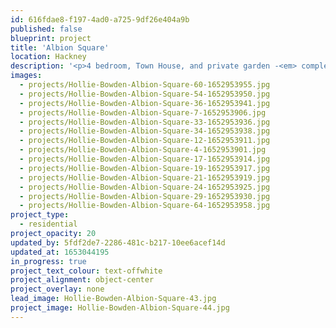 ```yaml
---
id: 616fdae8-f197-4ad0-a725-9df26e404a9b
published: false
blueprint: project
title: 'Albion Square'
location: Hackney
description: '<p>4 bedroom, Town House, and private garden -<em> completing Spring 2021</em></p>'
images:
  - projects/Hollie-Bowden-Albion-Square-60-1652953955.jpg
  - projects/Hollie-Bowden-Albion-Square-54-1652953950.jpg
  - projects/Hollie-Bowden-Albion-Square-36-1652953941.jpg
  - projects/Hollie-Bowden-Albion-Square-7-1652953906.jpg
  - projects/Hollie-Bowden-Albion-Square-33-1652953936.jpg
  - projects/Hollie-Bowden-Albion-Square-34-1652953938.jpg
  - projects/Hollie-Bowden-Albion-Square-12-1652953911.jpg
  - projects/Hollie-Bowden-Albion-Square-4-1652953901.jpg
  - projects/Hollie-Bowden-Albion-Square-17-1652953914.jpg
  - projects/Hollie-Bowden-Albion-Square-19-1652953917.jpg
  - projects/Hollie-Bowden-Albion-Square-21-1652953919.jpg
  - projects/Hollie-Bowden-Albion-Square-24-1652953925.jpg
  - projects/Hollie-Bowden-Albion-Square-29-1652953930.jpg
  - projects/Hollie-Bowden-Albion-Square-64-1652953958.jpg
project_type:
  - residential
project_opacity: 20
updated_by: 5fdf2de7-2286-481c-b217-10ee6acef14d
updated_at: 1653044195
in_progress: true
project_text_colour: text-offwhite
project_alignment: object-center
project_overlay: none
lead_image: Hollie-Bowden-Albion-Square-43.jpg
project_image: Hollie-Bowden-Albion-Square-44.jpg
---
```

